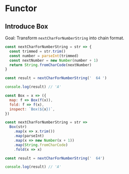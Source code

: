 # Functor

## Introduce Box

Goal: Transform `nextCharForNumberString` into chain format.

```js
const nextCharForNumberString = str => {
  const trimmed = str.trim()
  const number = parseInt(trimmed)
  const nextNumber = new Number(number + 1)
  return String.fromCharCode(nextNumber)
}

const result = nextCharForNumberString('  64 ')

console.log(result) // 'A'
```

```js
const Box = x => ({
  map: f => Box(f(x)),
  fold: f => f(x),
  inspect: `Box(${x})`,
})

const nextCharForNumberString = str =>
  Box(str)
    .map(x => x.trim())
    .map(parseInt)
    .map(x => new Number(x + 1))
    .map(String.fromCharCode)
    .fold(x => x)

const result = nextCharForNumberString('  64')

console.log(result) // 'A'
```
